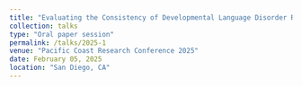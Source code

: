 ```yaml
---
title: "Evaluating the Consistency of Developmental Language Disorder Risk Identification for Spanish-English Bilingual Children"
collection: talks
type: "Oral paper session"
permalink: /talks/2025-1
venue: "Pacific Coast Research Conference 2025"
date: February 05, 2025
location: "San Diego, CA"
---
```

